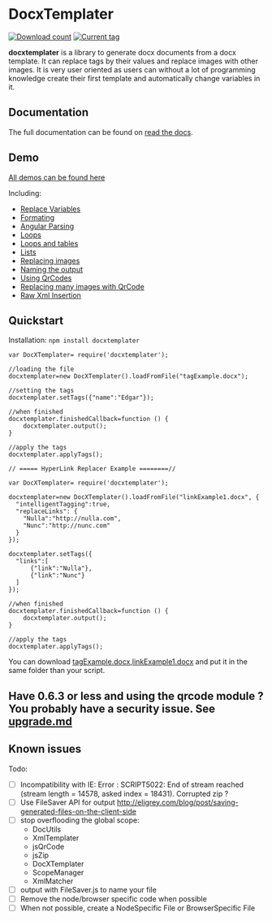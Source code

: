 # DocxTemplater


[![Download count](http://img.shields.io/npm/dm/xcod.svg)](https://www.npmjs.org/package/xcod)
[![Current tag](http://img.shields.io/npm/v/xcod.svg)](https://www.npmjs.org/package/xcod)

**docxtemplater** is a library to generate docx documents from a docx template. It can replace tags by their values and replace images with other images. It is very user oriented as users can without a lot of programming knowledge create their first template and automatically change variables in it.

## Documentation

The full documentation can be found on [read the docs](http://docxtemplater.readthedocs.org/en/latest/).

## Demo

[All demos can be found here](http://javascript-ninja.fr/docxgenjs/examples/demo.html)

Including:

- <a href="http://javascript-ninja.fr/docxgenjs/examples/demo.html#variables">Replace Variables</a><br>
- <a href="http://javascript-ninja.fr/docxgenjs/examples/demo.html#formating">Formating</a><br>
- <a href="http://javascript-ninja.fr/docxgenjs/examples/demo.html#parsing">Angular Parsing</a><br>
- <a href="http://javascript-ninja.fr/docxgenjs/examples/demo.html#loops">Loops</a><br>
- <a href="http://javascript-ninja.fr/docxgenjs/examples/demo.html#tables">Loops and tables</a><br>
- <a href="http://javascript-ninja.fr/docxgenjs/examples/demo.html#lists">Lists</a><br>
- <a href="http://javascript-ninja.fr/docxgenjs/examples/demo.html#images">Replacing images</a><br>
- <a href="http://javascript-ninja.fr/docxgenjs/examples/demo.html#naming">Naming the output</a><br>
- <a href="http://javascript-ninja.fr/docxgenjs/examples/demo.html#qrcode">Using QrCodes</a><br>
- <a href="http://javascript-ninja.fr/docxgenjs/examples/demo.html#qrcodeloop">Replacing many images with QrCode</a><br>
- <a href="http://javascript-ninja.fr/docxgenjs/examples/demo.html#rawxml">Raw Xml Insertion</a><br>



## Quickstart

Installation: `npm install docxtemplater`

    var DocXTemplater= require('docxtemplater');

    //loading the file
    docxtemplater=new DocXTemplater().loadFromFile("tagExample.docx");

    //setting the tags
    docxtemplater.setTags({"name":"Edgar"});

    //when finished
    docxtemplater.finishedCallback=function () {
        docxtemplater.output();
    }

    //apply the tags
    docxtemplater.applyTags();

    // ===== HyperLink Replacer Example ========//

    var DocXTemplater= require('docxtemplater');

    docxtemplater=new DocXTemplater().loadFromFile("linkExample1.docx", {
      "intelligentTagging":true,
      "replaceLinks": {
        "Nulla":"http://nulla.com",
        "Nunc":"http://nunc.com"
      }
    });

    docxtemplater.setTags({
      "links":[
          {"link":"Nulla"},
          {"link":"Nunc"}
      ]
    });

    //when finished
    docxtemplater.finishedCallback=function () {
        docxtemplater.output();
    }

    //apply the tags
    docxtemplater.applyTags();

You can download [tagExample.docx](https://github.com/edi9999/docxtemplater/raw/master/examples/tagExample.docx),[linkExample1.docx](https://github.com/edi9999/docxtemplater/raw/master/examples/linkExample1.docx) and put it in the same folder than your script.

## Have 0.6.3 or less and using the qrcode module ? You probably have a security issue. See [upgrade.md](upgrade.md)

## Known issues

Todo:

 - [ ] Incompatibility with IE: Error : SCRIPT5022: End of stream reached (stream length = 14578, asked index = 18431). Corrupted zip ?
 - [ ] Use FileSaver API for output http://eligrey.com/blog/post/saving-generated-files-on-the-client-side
 - [ ] stop overflooding the global scope:
     - DocUtils
     - XmlTemplater
     - jsQrCode
     - jsZip
     - DocXTemplater
     - ScopeManager
     - XmlMatcher
 - [ ] output with FileSaver.js to name your file
 - [ ] Remove the node/browser specific code when possible
 - [ ] When not possible, create a NodeSpecific File or BrowserSpecific File
